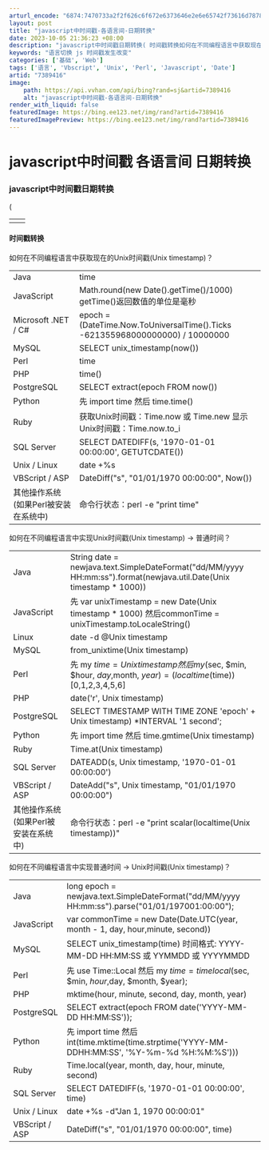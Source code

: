 ```yaml
---
arturl_encode: "6874:7470733a2f2f626c6f672e6373646e2e6e65742f73616d7878:382f61727469636c652f64657461696c732f37333839343136"
layout: post
title: "javascript中时间戳-各语言间-日期转换"
date: 2023-10-05 21:36:23 +08:00
description: "javascript中时间戳日期转换( 时间戳转换如何在不同编程语言中获取现在的Unix时间戳(Un"
keywords: "语言切换 js 时间戳发生改变"
categories: ['基础', 'Web']
tags: ['语言', 'Vbscript', 'Unix', 'Perl', 'Javascript', 'Date']
artid: "7389416"
image:
    path: https://api.vvhan.com/api/bing?rand=sj&artid=7389416
    alt: "javascript中时间戳-各语言间-日期转换"
render_with_liquid: false
featuredImage: https://bing.ee123.net/img/rand?artid=7389416
featuredImagePreview: https://bing.ee123.net/img/rand?artid=7389416
---
```


# javascript中时间戳 各语言间 日期转换

### javascript中时间戳日期转换

(

|  |  |
| --- | --- |
|  |  |

#### 时间戳转换

如何在不同编程语言中获取现在的Unix时间戳(Unix timestamp)？
  

|  |  |
| --- | --- |
| Java | time |
| JavaScript | Math.round(new Date().getTime()/1000)   getTime()返回数值的单位是毫秒 |
| Microsoft .NET / C# | epoch = (DateTime.Now.ToUniversalTime().Ticks -621355968000000000) / 10000000 |
| MySQL | SELECT unix\_timestamp(now()) |
| Perl | time |
| PHP | time() |
| PostgreSQL | SELECT extract(epoch FROM now()) |
| Python | 先 import time 然后 time.time() |
| Ruby | 获取Unix时间戳：Time.now 或 Time.new   显示Unix时间戳：Time.now.to\_i |
| SQL Server | SELECT DATEDIFF(s, '1970-01-01 00:00:00', GETUTCDATE()) |
| Unix / Linux | date +%s |
| VBScript / ASP | DateDiff("s", "01/01/1970 00:00:00", Now()) |
| 其他操作系统   (如果Perl被安装在系统中) | 命令行状态：perl -e "print time" |

  
如何在不同编程语言中实现Unix时间戳(Unix timestamp) → 普通时间？
  

|  |  |
| --- | --- |
| Java | String date = newjava.text.SimpleDateFormat("dd/MM/yyyy HH:mm:ss").format(newjava.util.Date(Unix timestamp \* 1000)) |
| JavaScript | 先 var unixTimestamp = new Date(Unix timestamp \* 1000) 然后commonTime = unixTimestamp.toLocaleString() |
| Linux | date -d @Unix timestamp |
| MySQL | from\_unixtime(Unix timestamp) |
| Perl | 先 my $time = Unix timestamp 然后 my ($sec, $min, $hour, $day,$month, $year) = (localtime($time))[0,1,2,3,4,5,6] |
| PHP | date('r', Unix timestamp) |
| PostgreSQL | SELECT TIMESTAMP WITH TIME ZONE 'epoch' + Unix timestamp) \*INTERVAL '1 second'; |
| Python | 先 import time 然后 time.gmtime(Unix timestamp) |
| Ruby | Time.at(Unix timestamp) |
| SQL Server | DATEADD(s, Unix timestamp, '1970-01-01 00:00:00') |
| VBScript / ASP | DateAdd("s", Unix timestamp, "01/01/1970 00:00:00") |
| 其他操作系统   (如果Perl被安装在系统中) | 命令行状态：perl -e "print scalar(localtime(Unix timestamp))" |

  
如何在不同编程语言中实现普通时间 → Unix时间戳(Unix timestamp)？
  

|  |  |
| --- | --- |
| Java | long epoch = newjava.text.SimpleDateFormat("dd/MM/yyyy HH:mm:ss").parse("01/01/197001:00:00"); |
| JavaScript | var commonTime = new Date(Date.UTC(year, month - 1, day, hour,minute, second)) |
| MySQL | SELECT unix\_timestamp(time)   时间格式: YYYY-MM-DD HH:MM:SS 或 YYMMDD 或 YYYYMMDD |
| Perl | 先 use Time::Local 然后 my $time = timelocal($sec, $min, $hour,$day, $month, $year); |
| PHP | mktime(hour, minute, second, day, month, year) |
| PostgreSQL | SELECT extract(epoch FROM date('YYYY-MM-DD HH:MM:SS')); |
| Python | 先 import time 然后 int(time.mktime(time.strptime('YYYY-MM-DDHH:MM:SS', '%Y-%m-%d %H:%M:%S'))) |
| Ruby | Time.local(year, month, day, hour, minute, second) |
| SQL Server | SELECT DATEDIFF(s, '1970-01-01 00:00:00', time) |
| Unix / Linux | date +%s -d"Jan 1, 1970 00:00:01" |
| VBScript / ASP | DateDiff("s", "01/01/1970 00:00:00", time) |